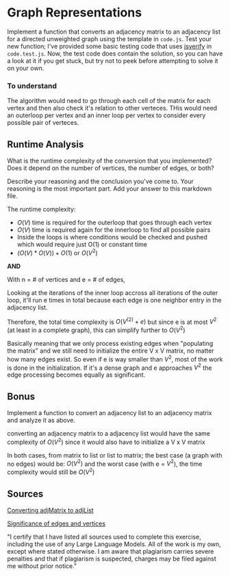 # Graph Representations

Implement a function that converts an adjacency matrix to an adjacency list for
a directed unweighted graph using the template in `code.js`. Test your new
function; I've provided some basic testing code that uses
[jsverify](https://jsverify.github.io/) in `code.test.js`. Now, the test code
does contain the solution, so you can have a look at it if you get stuck, but
try not to peek before attempting to solve it on your own.

### To understand

The algorithm would need to go through each cell of the matrix for each vertex
and then also check it's relation to other verteces. THis would need an outerloop
per vertex and an inner loop per vertex to consider every possible pair of 
verteces. 

## Runtime Analysis

What is the runtime complexity of the conversion that you implemented? Does it
depend on the number of vertices, the number of edges, or both?

Describe your reasoning and the conclusion you've come to. Your reasoning is the
most important part. Add your answer to this markdown file.

The runtime complexity:

  - $O(V)$ time is required for the outerloop that goes through each vertex
  - $O(V)$ time is required again for the innerloop to find all possible pairs
  - Inside the loops is where conditions would be checked and pushed which would
    require just O(1) or constant time
  - $(O(V)*O(V))+O(1)$ or $O(V^2)$

__AND__

With n = # of vertices and e = # of edges,

Looking at the iterations of the inner loop accross all iterations of the outer
loop, it'll run e times in total because each edge is one neighbor entry in the 
adjacency list.

Therefore, the total time complexity is $O(V^(2) + e)$ but since e is at most $V^2$
(at least in a complete graph), this can simplify further to $O(V^2)$

Basically meaning that we only process existing edges when "populating the matrix" 
and we still need to initialize the entire V x V matrix, no matter how many edges 
exist. So even if e is way smaller than $V^2$, most of the work is done in the 
initialization. If it's a dense graph and e approaches $V^2$ the edge processing
becomes equally as significant.

## Bonus

Implement a function to convert an adjacency list to an adjacency matrix and
analyze it as above.

converting an adjacency matrix to a adjacency list would have the same complexity
of $O(V^2)$ since it would also have to initialize a V x V matrix

In both cases, from matrix to list or list to matrix; the best case (a graph with 
no edges) would be: $O(V^2)$ and the worst case (with e = $V^2$), the time
complexity would still be $O(V^2)$

## Sources

[Converting adjMatrix to adjList](https://www.geeksforgeeks.org/convert-adjacency-matrix-to-adjacency-list-representation-of-graph/)

[Significance of edges and vertices](https://en.wikipedia.org/wiki/Dense_graph)

"I certify that I have listed all sources used to complete this exercise, including the use of any Large Language Models. All of the work is my own, except where stated otherwise. I am aware that plagiarism carries severe penalties and that if plagiarism is suspected, charges may be filed against me without prior notice."
